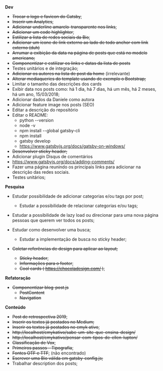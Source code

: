 **Dev**

- ~~Trocar o logo e favicon do Gatsby~~;
- ~~Inserir um Analytics~~;
- ~~Adicionar underline amarelo-transparente nos links~~;
- ~~Adicionar um code highlighter~~;
- ~~Estilizar a lista de redes sociais da Bio~~;
- ~~Adicionar um ícone de link externo ao lado de todo anchor com link externo (duh)~~
- ~~Arrumar a exibição da data na página de posts que está no modelo americano;~~
- ~~Componentizar e estilizar os links e datas da lista de posts~~
- Testes unitários e de integração;
- ~~Adicionar os autores na lista de post da home~~ (irrelevante)
- ~~Alterar mediaqueries do template usando de exemplo o Bootstrap;~~
- Limitar o tamanho das descrições dos cards
- Exibir data nos posts como: há 1 dia, há 7 dias, há um mês, há 2 meses, há um ano, 15/03/2018;
- Adicionar dados da Daniele como autora
- Adicionar feature image nos posts (SEO)
- Editar a descrição do repositório
- Editar o README:
  - python --version
  - node -v
  - npm install --global gatsby-cli
  - npm install
  - gatsby develop
  - https://www.gatsbyjs.org/docs/gatsby-on-windows/
- ~~Desenvolver sticky header;~~
- Adicionar plugin Disqus de comentários
 - https://www.gatsbyjs.org/docs/adding-comments/
- Fazer uma página reunindo os principais links para adicionar na descrição das redes sociais. 
- Testes unitários;

**Pesquisa**

- Estudar possibilidade de adicionar categorias e/ou tags por post;
  - Estudar a possibilidade de relacionar categorias e/ou tags;

- Estudar a possibilidade de lazy load ou direcionar para uma nova página pessoas que querem ver todos os posts;

- Estudar como desenvolver uma busca;
  - Estudar a implementação de busca no sticky header;
  
- ~~Coletar referências de design para aplicar ao layout;~~
  - ~~Sticky header~~;
  - ~~Informações para o footer~~;
  - ~~Cool cards ( https://chocoladesign.com/ )~~;


**Refatoração**
  
- ~~Componentizar blog-post.js~~
  - ~~PostContent~~
  - ~~Navigation~~


**Conteúdo**

- ~~Post de retrospectiva 2019~~;
- ~~Inserir os textos já postados no Medium;~~
- ~~Inserir os textos já postados no cmyk ativo~~;
 - ~~http://localhost/cmykativo/sabe-um-site-que-ensina-design/~~
 - ~~http://localhost/cmykativo/pensar-com-tipos-de-ellen-lupton/~~
 - ~~Classificação de Vox~~;
 - ~~Primeiros passos – Tipografia~~;
 - ~~Fontes OTF e TTF~~; (não encontrado)
- ~~Escrever uma Bio válida em gatsby-config.js;~~
- Trabalhar description dos posts;